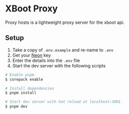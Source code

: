 # XBoot Proxy

Proxy hosts is a lightweight proxy server for the xboot api.

## Setup

1. Take a copy of `.env.example` and re-name to `.env`
2. Get your [Neon](https://neon.tech/)  key
3. Enter the details into the `.env` file
4. Start the dev server with the following scripts

``` bash
# Enable pnpm
$ corepack enable

# Install dependencies
$ pnpm install

# Start dev server with hot reload at localhost:3001
$ pnpm dev
```
